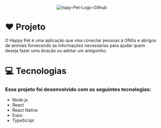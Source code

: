 <p align="center"><img src="https://i.ibb.co/fCZPMSy/hapy-Pet-Logo-Github.png" alt="hapy-Pet-Logo-Github" border="0" /></p>
  
# :heart: Projeto
O Happy Pet é uma aplicação que visa conectar pessoas à ONGs e abrigos de animais fornecendo as informações necessárias para ajudar quem deseja fazer uma doação ou adotar um amiguinho.

# 💻 Tecnologias
### Esse projeto foi desenvolvido com as seguintes tecnologias:

* Node.js
* React
* React Native
* Expo
* TypeScript
